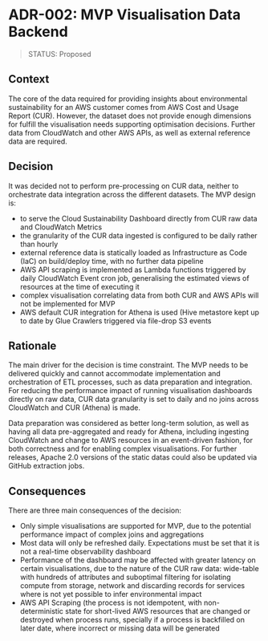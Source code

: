 # ADR-002: MVP Visualisation Data Backend

> STATUS: Proposed

## Context

The core of the data required for providing insights about environmental sustainability for an AWS customer comes from
AWS Cost and Usage Report (CUR). However, the dataset does not provide enough dimensions for fulfill the visualisation
needs supporting optimisation decisions. Further data from CloudWatch and other AWS APIs, as well as external reference
data are required.

## Decision

It was decided not to perform pre-processing on CUR data, neither to orchestrate data integration across the different
datasets. The MVP design is:

* to serve the Cloud Sustainability Dashboard directly from CUR raw data and CloudWatch Metrics
* the granularity of the CUR data ingested is configured to be daily rather
than hourly
* external reference data is statically loaded as Infrastructure as Code (IaC) on build/deploy time, with no further
data pipeline
* AWS API scraping is implemented as Lambda functions triggered by daily CloudWatch Event cron job, generalising the
estimated views of resources at the time of executing it
* complex visualisation correlating data from both CUR and AWS APIs will not be 
implemented for MVP
* AWS default CUR integration for Athena is used (Hive metastore kept up to date by Glue Crawlers triggered via 
file-drop S3 events

## Rationale

The main driver for the decision is time constraint. The MVP needs to be delivered quickly and cannot accommodate
implementation and orchestration of ETL processes, such as data preparation and integration. For reducing the
performance impact of running visualisation dashboards directly on raw data, CUR data granularity is set to daily and no
joins across CloudWatch and CUR (Athena) is made.

Data preparation was considered as better long-term solution, as well as having all data pre-aggregated and ready for
Athena, including ingesting CloudWatch and change to AWS resources in an event-driven fashion, for both correctness and
for enabling complex visualisations. For further releases, Apache 2.0 versions of the static datas could also be updated
via GitHub extraction jobs.

## Consequences

There are three main consequences of the decision:

* Only simple visualisations are supported for MVP, due to the potential performance impact of complex joins and
aggregations
* Most data will only be refreshed daily. Expectations must be set that it is not a real-time observability dashboard
* Performance of the dashboard may be affected with greater latency on certain visualisations, due to the nature of the
CUR raw data: wide-table with hundreds of attributes and suboptimal filtering for isolating compute from storage,
network and discarding records for services where is not yet possible to infer environmental impact 
* AWS API Scraping (the process is not idempotent, with non-deterministic state for short-lived AWS resources that are
changed or destroyed when process runs, specially if a process is backfilled on later date, where incorrect or missing
data will be generated
